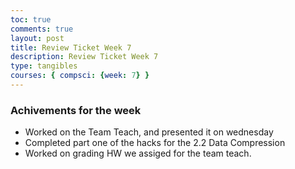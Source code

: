 ```yaml
---
toc: true
comments: true
layout: post
title: Review Ticket Week 7
description: Review Ticket Week 7
type: tangibles
courses: { compsci: {week: 7} }
---
```



### Achivements for the week

- Worked on the Team Teach, and presented it on wednesday
- Completed part one of the hacks for the 2.2 Data Compression
- Worked on grading HW we assiged for the team teach.